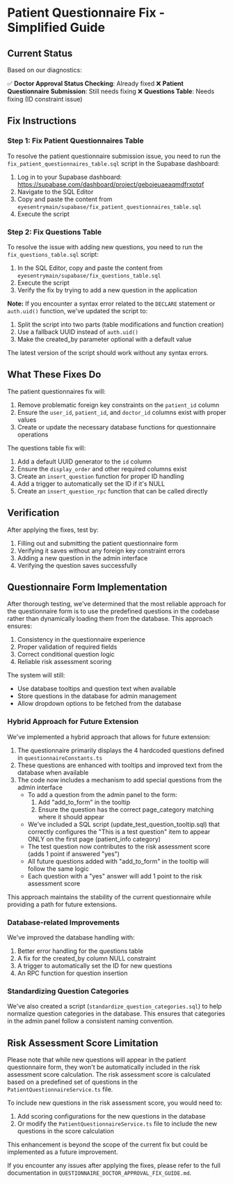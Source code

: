 # Patient Questionnaire Fix - Simplified Guide

## Current Status

Based on our diagnostics:

✅ **Doctor Approval Status Checking**: Already fixed
❌ **Patient Questionnaire Submission**: Still needs fixing
❌ **Questions Table**: Needs fixing (ID constraint issue)

## Fix Instructions

### Step 1: Fix Patient Questionnaires Table

To resolve the patient questionnaire submission issue, you need to run the `fix_patient_questionnaires_table.sql` script in the Supabase dashboard:

1. Log in to your Supabase dashboard: https://supabase.com/dashboard/project/gebojeuaeaqmdfrxptqf
2. Navigate to the SQL Editor
3. Copy and paste the content from `eyesentrymain/supabase/fix_patient_questionnaires_table.sql`
4. Execute the script

### Step 2: Fix Questions Table

To resolve the issue with adding new questions, you need to run the `fix_questions_table.sql` script:

1. In the SQL Editor, copy and paste the content from `eyesentrymain/supabase/fix_questions_table.sql`
2. Execute the script
3. Verify the fix by trying to add a new question in the application

**Note:** If you encounter a syntax error related to the `DECLARE` statement or `auth.uid()` function, we've updated the script to:
1. Split the script into two parts (table modifications and function creation)
2. Use a fallback UUID instead of `auth.uid()`
3. Make the created_by parameter optional with a default value

The latest version of the script should work without any syntax errors.

## What These Fixes Do

The patient questionnaires fix will:

1. Remove problematic foreign key constraints on the `patient_id` column
2. Ensure the `user_id`, `patient_id`, and `doctor_id` columns exist with proper values
3. Create or update the necessary database functions for questionnaire operations

The questions table fix will:

1. Add a default UUID generator to the `id` column
2. Ensure the `display_order` and other required columns exist
3. Create an `insert_question` function for proper ID handling
4. Add a trigger to automatically set the ID if it's NULL
5. Create an `insert_question_rpc` function that can be called directly

## Verification

After applying the fixes, test by:

1. Filling out and submitting the patient questionnaire form
2. Verifying it saves without any foreign key constraint errors
3. Adding a new question in the admin interface
4. Verifying the question saves successfully

## Questionnaire Form Implementation

After thorough testing, we've determined that the most reliable approach for the questionnaire form is to use the predefined questions in the codebase rather than dynamically loading them from the database. This approach ensures:

1. Consistency in the questionnaire experience
2. Proper validation of required fields
3. Correct conditional question logic
4. Reliable risk assessment scoring

The system will still:
- Use database tooltips and question text when available
- Store questions in the database for admin management
- Allow dropdown options to be fetched from the database

### Hybrid Approach for Future Extension

We've implemented a hybrid approach that allows for future extension:

1. The questionnaire primarily displays the 4 hardcoded questions defined in `questionnaireConstants.ts`
2. These questions are enhanced with tooltips and improved text from the database when available
3. The code now includes a mechanism to add special questions from the admin interface
   - To add a question from the admin panel to the form:
     1. Add "add_to_form" in the tooltip
     2. Ensure the question has the correct page_category matching where it should appear
   - We've included a SQL script (update_test_question_tooltip.sql) that correctly configures
     the "This is a test question" item to appear ONLY on the first page (patient_info category)
   - The test question now contributes to the risk assessment score (adds 1 point if answered "yes")
   - All future questions added with "add_to_form" in the tooltip will follow the same logic
   - Each question with a "yes" answer will add 1 point to the risk assessment score

This approach maintains the stability of the current questionnaire while providing a path for future extensions.

### Database-related Improvements

We've improved the database handling with:

1. Better error handling for the questions table
2. A fix for the created_by column NULL constraint
3. A trigger to automatically set the ID for new questions
4. An RPC function for question insertion

### Standardizing Question Categories

We've also created a script (`standardize_question_categories.sql`) to help normalize question categories in the database. This ensures that categories in the admin panel follow a consistent naming convention.

## Risk Assessment Score Limitation

Please note that while new questions will appear in the patient questionnaire form, they won't be automatically included in the risk assessment score calculation. The risk assessment score is calculated based on a predefined set of questions in the `PatientQuestionnaireService.ts` file.

To include new questions in the risk assessment score, you would need to:
1. Add scoring configurations for the new questions in the database
2. Or modify the `PatientQuestionnaireService.ts` file to include the new questions in the score calculation

This enhancement is beyond the scope of the current fix but could be implemented as a future improvement.

If you encounter any issues after applying the fixes, please refer to the full documentation in `QUESTIONNAIRE_DOCTOR_APPROVAL_FIX_GUIDE.md`.